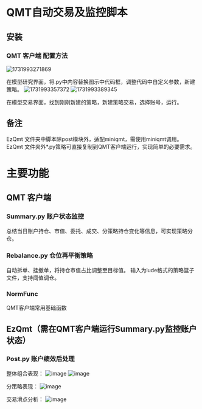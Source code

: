 # QMT自动交易及监控脚本

## 安装

### QMT 客户端 配置方法
![1731993271869](https://github.com/user-attachments/assets/d7852645-305f-4b93-ba9c-87d1a0643e9d)

在模型研究界面，将.py中内容替换图示中代码框，调整代码中自定义参数，新建策略。
![1731993357372](https://github.com/user-attachments/assets/d7a5f601-cd73-4daa-a150-55ff65418a2f)
![1731993389345](https://github.com/user-attachments/assets/0481d6f8-5814-4b2a-b9b8-50345dd450f3)

在模型交易界面，找到刚刚新建的策略，新建策略交易，选择账号，运行。

## 备注
EzQmt 文件夹中脚本除post模块外，适配miniqmt，需使用miniqmt调用。
EzQmt 文件夹外*.py策略可直接复制到QMT客户端运行，实现简单的必要需求。

# 主要功能

## QMT 客户端

### Summary.py 账户状态监控
总结当日账户持仓、市值、委托、成交、分策略持仓变化等信息，可实现策略分仓。

### Rebalance.py 仓位再平衡策略
自动拆单、挂撤单，将持仓市值占比调整至目标值。
输入为lude格式的策略篮子文件，支持阈值调仓。

### NormFunc
QMT客户端常用基础函数

## EzQmt（需在QMT客户端运行Summary.py监控账户状态）

### Post.py 账户绩效后处理

整体组合表现：
![image](https://github.com/user-attachments/assets/5235e3f3-baa0-44d8-b962-94f498ee66dc)
![image](https://github.com/user-attachments/assets/9ddf9826-e874-4722-bea7-c0d6565b9355)

分策略表现：
![image](https://github.com/user-attachments/assets/d9d476b8-2de2-487f-9a7f-4d28e5f77f62)


交易滑点分析：
![image](https://github.com/user-attachments/assets/2790b70e-2011-40d1-9a2d-2e9cb05a30fc)



